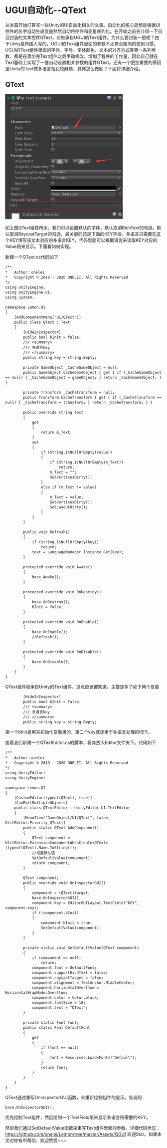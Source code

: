 # UGUI自动化--QText

从本篇开始打算写一些Unity的UI自动化相关的文章。自动化的核心思想是根据UI控件的名字自动生成变量然后自动将控件和变量序列化。在开始之前先介绍一下自己封装的文本控件QText，它继承自UGUI的Text组件。为什么要封装一层呢？由于Unity是外国人写的，UGUI的Text组件里面的参数不太符合国内的使用习惯。UGUI的Text组件里面的字体、字号、字体颜色、文本的对齐方式等等一系列参数，都是在添加完Text组件之后手动修改。增加了程序的工作量，因此自己就在Text基础上实现了一套自动设置相关参数的组件QText。还有一个更加重要的原因是Unity的Text做多语言相比较麻烦，具体怎么做呢？下面将详细介绍。

## QText

![QText](./Images/QText.png)

如上图QText组件所示，我们可以设置默认的字体，默认取消RichText的勾选，默认取消RaycastTarget的勾选，最关键的还是下面的KEY字段。多语言只需要在这个KEY填写该文本对应的多语言KEY，代码里面可以根据语言来读取KEY对应的Value用来显示。下面看如何实现。

新建一个QText.cs代码如下

```
/**
*   Author：onelei
*   Copyright © 2019 - 2020 ONELEI. All Rights Reserved
*/
using UnityEngine;
using UnityEngine.UI;
using System;

namespace Lemon.UI
{
    [AddComponentMenu("UI/QText")]
    public class QText : Text
    {
        [HideInInspector]
        public bool bInit = false;
        /// <summary>
        /// 多语言key
        /// </summary>
        public string key = string.Empty;

        private GameObject _CacheGameObject = null;
        public GameObject CacheGameObject { get { if (_CacheGameObject == null) { _CacheGameObject = gameObject; } return _CacheGameObject; } }

        private Transform _CacheTransform = null;
        public Transform CacheTransform { get { if (_CacheTransform == null) { _CacheTransform = transform; } return _CacheTransform; } }

        public override string text
        {
            get
            {
                return m_Text;
            }
            set
            {
                if (String.IsNullOrEmpty(value))
                {
                    if (String.IsNullOrEmpty(m_Text))
                        return;
                    m_Text = "";
                    SetVerticesDirty();
                }
                else if (m_Text != value)
                {
                    m_Text = value;
                    SetVerticesDirty();
                    SetLayoutDirty();
                }
            }
        }

        public void Refresh()
        {
            if (string.IsNullOrEmpty(key))
                return;
            text = LanguageManager.Instance.Get(key);
        }

        protected override void Awake()
        {
            base.Awake();
        }

        protected override void OnDestroy()
        {
            base.OnDestroy();
            bInit = false;
        }

        protected override void OnEnable()
        {
            base.OnEnable();
            //Refresh();
        }

        protected override void OnDisable()
        {
            base.OnDisable();
        }
    }
}
```

QText组件继承自Unity的Text组件，这点应该都知道。主要是多了如下两个变量

```
        [HideInInspector]
        public bool bInit = false;
        /// <summary>
        /// 多语言key
        /// </summary>
        public string key = string.Empty;
```

第一个bInit是用来初始化变量用的，第二个key就是用于多语言处理的KEY。

接着我们新建一个QTextEditor.cs的脚本，将其放入Editor文件夹下。代码如下

```
/**
*   Author：onelei
*   Copyright © 2019 - 2020 ONELEI. All Rights Reserved
*/
using UnityEditor;
using UnityEngine;

namespace Lemon.UI
{
    [CustomEditor(typeof(QText), true)]
    [CanEditMultipleObjects]
    public class QTextEditor : UnityEditor.UI.TextEditor
    {
        [MenuItem("GameObject/UI/QText", false, UtilEditor.Priority_QText)]
        public static QText AddComponent()
        {
            QText component = UtilEditor.ExtensionComponentWhenCreate<QText>(typeof(QText).Name.ToString());
            //设置默认值
            SetDefaultValue(component);
            return component;
        }

        QText component;
        public override void OnInspectorGUI()
        {
            component = (QText)target;
            base.OnInspectorGUI();
            component.key = EditorGUILayout.TextField("KEY", component.key);
            if (!component.bInit)
            {
                component.bInit = true;
                SetDefaultValue(component);
            }
        }

        private static void SetDefaultValue(QText component)
        {
            if (component == null)
                return;
            component.font = DefaultFont;
            component.supportRichText = false;
            component.raycastTarget = false;
            component.alignment = TextAnchor.MiddleCenter;
            component.horizontalOverflow = HorizontalWrapMode.Overflow;
            component.color = Color.black;
            component.fontSize = 18;
            component.text = "QText";
        }

        private static Font font;
        public static Font DefaultFont
        {
            get
            {
                if (font == null)
                {
                    font = Resources.Load<Font>("Default");
                }
                return font;
            }
        }
    }
}
```

QText通过重写OnInspectorGUI函数，来重新绘制组件的显示。先调用

```
base.OnInspectorGUI();
```

优先绘制Text组件，然后绘制一个TextField用来显示多语言所需要的KEY。

然后我们通过SetDefaultValue函数来重写Text组件里面的参数。详细代码参见：https://github.com/onelei/Lemon/tree/master/Assets/QGUI 欢迎Star。如果本文对你有所帮助，欢迎赞赏~~~


  
